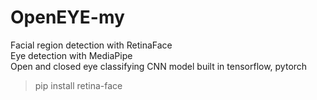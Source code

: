 # OpenEYE-my
Facial region detection with RetinaFace  
Eye detection with MediaPipe  
Open and closed eye classifying CNN model built in tensorflow, pytorch

>pip install retina-face

